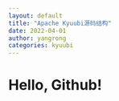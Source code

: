 ```yaml
---
layout: default
title: "Apache Kyuubi源码结构"
date: 2022-04-01 
author: yangrong
categories: kyuubi
---
```


# Hello, Github!
